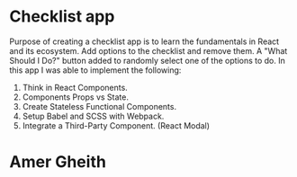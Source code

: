 # Checklist app

Purpose of creating a checklist app is to learn the fundamentals in React and its ecosystem. Add options to the checklist and remove them. A "What Should I Do?" button added to randomly select one of the options to do. In this app I was able to implement the following:

1. Think in React Components.
2. Components Props vs State.
3. Create Stateless Functional Components.
4. Setup Babel and SCSS with Webpack.
5. Integrate a Third-Party Component. (React Modal)


# Amer Gheith
